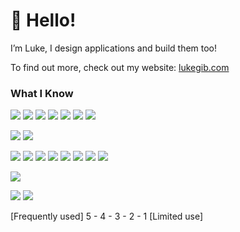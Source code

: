 # 👋 Hello!
I’m Luke, I design applications and build them too!

To find out more, check out my website: [lukegib.com](https://lukegib.com)

### What I Know

![](https://img.shields.io/badge/Figma-5-success?style=flat&logo=figma&logoColor=white) ![](https://img.shields.io/badge/React-5-success?style=flat&logo=react&logoColor=white) ![](https://img.shields.io/badge/JavaScript-5-success?style=flat&logo=javascript&logoColor=white) ![](https://img.shields.io/badge/Node-5-success?style=flat&logo=node.js&logoColor=white) ![](https://img.shields.io/badge/CSS-5-success?style=flat&logo=css3&logoColor=white) ![](https://img.shields.io/badge/HTML-5-success?style=flat&logo=html5&logoColor=white) ![](https://img.shields.io/badge/NPM-5-success?style=flat&logo=npm&logoColor=white)

![](https://img.shields.io/badge/Java-4-green?style=flat&logo=java&logoColor=white) ![](https://img.shields.io/badge/Git-4-green?style=flat&logo=git&logoColor=white)

![](https://img.shields.io/badge/Vue-3-yellowgreen?style=flat&logo=vue.js&logoColor=white)  ![](https://img.shields.io/badge/MongoDB-3-yellowgreen?style=flat&logo=mongodb&logoColor=white) ![](https://img.shields.io/badge/MySQL-3-yellowgreen?style=flat&logo=mysql&logoColor=white) ![](https://img.shields.io/badge/TensorFlow.js-3-yellowgreen?style=flat&logo=tensorflow&logoColor=white) ![](https://img.shields.io/badge/Express-3-yellowgreen?style=flat&logo=express&logoColor=white) ![](https://img.shields.io/badge/Unity-3-yellowgreen?style=flat&logo=unity&logoColor=white) ![](https://img.shields.io/badge/Sass-3-yellowgreen?style=flat&logo=sass&logoColor=white) ![](https://img.shields.io/badge/GitHubActions-3-yellowgreen?style=flat&logo=github&logoColor=white)

![](https://img.shields.io/badge/Jest-2-yellow?style=flat&logo=jest&logoColor=white)

![](https://img.shields.io/badge/PHP-1-orange?style=flat&logo=php&logoColor=white) ![](https://img.shields.io/badge/Firebase-1-orange?style=flat&logo=firebase&logoColor=white)

[Frequently used] 5 - 4 - 3 - 2 - 1 [Limited use]
